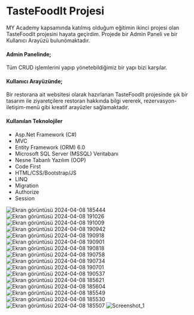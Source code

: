 # TasteFoodIt Projesi
MY Academy kapsamında katılmış olduğum eğitimin ikinci projesi olan TasteFoodIt projesini hayata geçirdim.
Projede bir Admin Paneli ve bir Kullanıcı Arayüzü bulunömaktadır.

#### Admin Panelinde;
Tüm CRUD işlemlerini yapıp yönetebildiğimiz bir yapı bizi karşılar.

#### Kullanıcı Arayüzünde;
Bir restorana ait websitesi olarak hazırlanan TasteFoodIt projesinde şık bir tasarım ile ziyaretçilere restoran hakkında bilgi vererek, rezervasyon-iletişim-menü gibi kreatif arayüzler sağlamaktadır.

#### Kullanılan Teknolojiler
- Asp.Net Framework (C#)
- MVC
- Entity Framework (ORM) 6.0
- Microsoft SQL Server (MSSQL) Veritabanı
- Nesne Tabanlı Yazılım (OOP)
- Code First
- HTML/CSS/Bootstrap/JS
- LINQ
- Migration
- Authorize
- Session
  
![Ekran görüntüsü 2024-04-08 185444](https://github.com/ErtugrulGDuman/TasteFoodIt/assets/101699189/d0c9dd4d-3623-4525-a347-c66547f6c3f6)
![Ekran görüntüsü 2024-04-08 191026](https://github.com/ErtugrulGDuman/TasteFoodIt/assets/101699189/32c33300-588c-422b-bb80-56b6c4a53497)
![Ekran görüntüsü 2024-04-08 191009](https://github.com/ErtugrulGDuman/TasteFoodIt/assets/101699189/fcb81b21-70ff-4fe4-a0b9-27c515d08dd3)
![Ekran görüntüsü 2024-04-08 190942](https://github.com/ErtugrulGDuman/TasteFoodIt/assets/101699189/9dd4ed59-8846-4627-8ad4-a22a76240cbb)
![Ekran görüntüsü 2024-04-08 190918](https://github.com/ErtugrulGDuman/TasteFoodIt/assets/101699189/1a9e9b76-a6c5-48e7-a7a3-bb01e56e10f5)
![Ekran görüntüsü 2024-04-08 190901](https://github.com/ErtugrulGDuman/TasteFoodIt/assets/101699189/6e8e26a0-d0bd-496c-a2b0-9a1567d24fba)
![Ekran görüntüsü 2024-04-08 190818](https://github.com/ErtugrulGDuman/TasteFoodIt/assets/101699189/5f0e2038-2343-4219-8fa0-d7341e2a2d9c)
![Ekran görüntüsü 2024-04-08 190758](https://github.com/ErtugrulGDuman/TasteFoodIt/assets/101699189/12969929-2d09-4d4b-87e2-685630cecba4)
![Ekran görüntüsü 2024-04-08 190734](https://github.com/ErtugrulGDuman/TasteFoodIt/assets/101699189/6a2ab3d3-825c-4b8f-aefb-fb64d66fc2a9)
![Ekran görüntüsü 2024-04-08 190701](https://github.com/ErtugrulGDuman/TasteFoodIt/assets/101699189/86ac8bae-2f07-468b-a018-96d8713e8d54)
![Ekran görüntüsü 2024-04-08 190537](https://github.com/ErtugrulGDuman/TasteFoodIt/assets/101699189/5351a60d-8827-4816-8ff0-af4fe689c88e)
![Ekran görüntüsü 2024-04-08 185621](https://github.com/ErtugrulGDuman/TasteFoodIt/assets/101699189/17977577-a42d-41d3-bb4d-800dd3a7e1e2)
![Ekran görüntüsü 2024-04-08 185604](https://github.com/ErtugrulGDuman/TasteFoodIt/assets/101699189/7aaa86e3-4bfe-4026-9eda-586c2adfe712)
![Ekran görüntüsü 2024-04-08 185549](https://github.com/ErtugrulGDuman/TasteFoodIt/assets/101699189/eb7ea502-092f-4a82-beef-3a6f276ec808)
![Ekran görüntüsü 2024-04-08 185530](https://github.com/ErtugrulGDuman/TasteFoodIt/assets/101699189/b6affcd8-bc11-47db-b084-d46198d53b5f)
![Ekran görüntüsü 2024-04-08 185507](https://github.com/ErtugrulGDuman/TasteFoodIt/assets/101699189/44b960b2-1ac1-4bae-a08f-81446ebfdbc8)
![Screenshot_1](https://github.com/busenurdmb/TasteFoodIt/blob/master/TasteFoodIt/Templates/img/veritaban%C4%B1.png)
